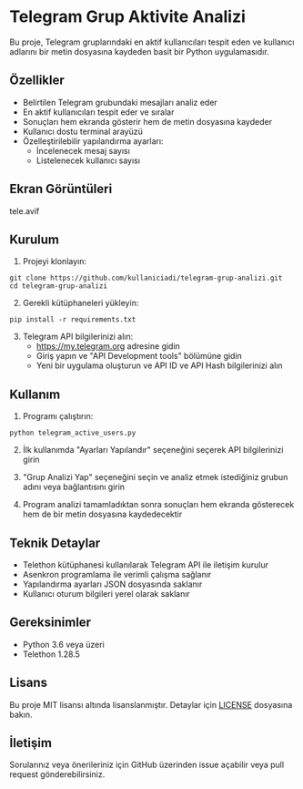 # Telegram Grup Aktivite Analizi

Bu proje, Telegram gruplarındaki en aktif kullanıcıları tespit eden ve kullanıcı adlarını bir metin dosyasına kaydeden basit bir Python uygulamasıdır.

## Özellikler

- Belirtilen Telegram grubundaki mesajları analiz eder
- En aktif kullanıcıları tespit eder ve sıralar
- Sonuçları hem ekranda gösterir hem de metin dosyasına kaydeder
- Kullanıcı dostu terminal arayüzü
- Özelleştirilebilir yapılandırma ayarları:
  - İncelenecek mesaj sayısı
  - Listelenecek kullanıcı sayısı

## Ekran Görüntüleri

tele.avif

## Kurulum

1. Projeyi klonlayın:
```
git clone https://github.com/kullaniciadi/telegram-grup-analizi.git
cd telegram-grup-analizi
```

2. Gerekli kütüphaneleri yükleyin:
```
pip install -r requirements.txt
```

3. Telegram API bilgilerinizi alın:
   - https://my.telegram.org adresine gidin
   - Giriş yapın ve "API Development tools" bölümüne gidin
   - Yeni bir uygulama oluşturun ve API ID ve API Hash bilgilerinizi alın

## Kullanım

1. Programı çalıştırın:
```
python telegram_active_users.py
```

2. İlk kullanımda "Ayarları Yapılandır" seçeneğini seçerek API bilgilerinizi girin

3. "Grup Analizi Yap" seçeneğini seçin ve analiz etmek istediğiniz grubun adını veya bağlantısını girin

4. Program analizi tamamladıktan sonra sonuçları hem ekranda gösterecek hem de bir metin dosyasına kaydedecektir

## Teknik Detaylar

- Telethon kütüphanesi kullanılarak Telegram API ile iletişim kurulur
- Asenkron programlama ile verimli çalışma sağlanır
- Yapılandırma ayarları JSON dosyasında saklanır
- Kullanıcı oturum bilgileri yerel olarak saklanır

## Gereksinimler

- Python 3.6 veya üzeri
- Telethon 1.28.5

## Lisans

Bu proje MIT lisansı altında lisanslanmıştır. Detaylar için [LICENSE](LICENSE) dosyasına bakın.

## İletişim

Sorularınız veya önerileriniz için GitHub üzerinden issue açabilir veya pull request gönderebilirsiniz.
